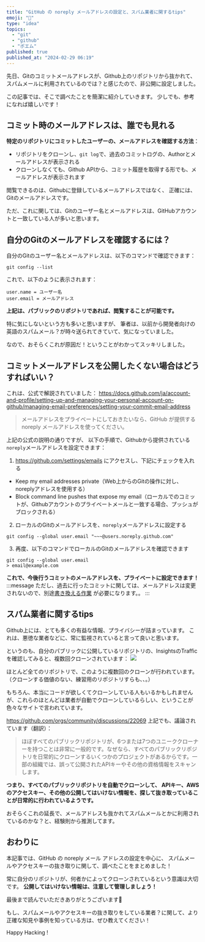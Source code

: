 ```yaml
---
title: "GitHub の noreply メールアドレスの設定と、スパム業者に関するtips"
emoji: "📧"
type: "idea"
topics:
  - "git"
  - "github"
  - "ポエム"
published: true
published_at: "2024-02-29 06:19"
---
```


先日、Gitのコミットメールアドレスが、Github上のリポジトリから抜かれて、
スパムメールに利用されているのでは？と感じたので、非公開に設定しました。

この記事では、そこで調べたことを簡潔に紹介していきます。
少しでも、参考になれば嬉しいです！


## コミット時のメールアドレスは、誰でも見れる

**特定のリポジトリにコミットしたユーザーの、メールアドレスを確認する方法**：
- リポジトリをクローンし、`git log`で、過去のコミットログの、Authorとメールアドレスが表示される
- クローンしなくても、Github APIから、コミット履歴を取得する形でも、メールアドレスが表示されます

閲覧できるのは、Githubに登録しているメールアドレスではなく、
正確には、Gitのメールアドレスです。

ただ、これに関しては、Gitのユーザー名とメールアドレスは、GitHubアカウントと一致している人が多いと思います。


## 自分のGitのメールアドレスを確認するには？

自分のGitのユーザー名とメールアドレスは、以下のコマンドで確認できます：
```git
git config --list
```
これで、以下のように表示されます：
```git
user.name = ユーザー名
user.email = メールアドレス
```
**上記は、パブリックのリポジトリであれば、閲覧することが可能です。**

特に気にしないという方も多いと思いますが、
筆者は、以前から開発者向けの英語のスパムメール？が時々送られてきていて、気になっていました。

なので、おそらくこれが原因だ！ということがわかってスッキリしました。


## コミットメールアドレスを公開したくない場合はどうすればいい？

これは、公式で解説されていました：
https://docs.github.com/ja/account-and-profile/setting-up-and-managing-your-personal-account-on-github/managing-email-preferences/setting-your-commit-email-address
> メールアドレスをプライベートにしておきたいなら、GitHub が提供する noreply メールアドレスを使ってください。

上記の公式の説明の通りですが、
以下の手順で、Githubから提供されている`noreply`メールアドレスを設定できます：
1. https://github.com/settings/emails にアクセスし、下記にチェックを入れる
- Keep my email addresses private（Web上からのGitの操作に対し、noreplyアドレスを使用する）
- Block command line pushes that expose my email（ローカルでのコミットが、Githubアカウントのプライベートメールと一致する場合、プッシュがブロックされる）

2. ローカルのGitのメールアドレスを、`noreply`メールアドレスに設定する
```git
git config --global user.email "~~~@users.noreply.github.com"
```

3. 再度、以下のコマンドでローカルのGitのメールアドレスを確認できます
```git
git config --global user.email
> email@example.com
```

**これで、今後行うコミットのメールアドレスを、プライベートに設定できます！**
:::message
ただし、過去に行ったコミットに関しては、メールアドレスは変更されないので、別途[書き換える作業](https://qiita.com/sea_mountain/items/d70216a5bc16a88ed932) が必要になります。。
:::


## スパム業者に関するtips

Github上には、とても多くの有益な情報、プライバシーが詰まっています。
これは、悪徳な業者などに、常に監視されていると言って良いと思います。

というのも、自分のパブリックに公開しているリポジトリの、InsightsのTrafficを確認してみると、複数回クローンされています：
![](https://storage.googleapis.com/zenn-user-upload/713477c31f0b-20240229.png)

ほとんど全てのリポジトリで、このように複数回のクローンが行われています。
（クローンする価値のない、練習用のリポジトリすらも、、。）

もちろん、本当にコードが欲しくてクローンしている人もいるかもしれませんが、これらのほとんどは業者が自動でクローンしているらしい、ということが色々なサイトで言われています。

https://github.com/orgs/community/discussions/22069
上記でも、議論されています（翻訳）：
> ほぼすべてのパブリックリポジトリが、6つまたは7つのユニーククローナーを持つことは非常に一般的です。なぜなら、すべてのパブリックリポジトリを日常的にクローンするいくつかのプロジェクトがあるからです。一部の組織では、誤って公開されたAPIキーやその他の資格情報をスキャンします。

**つまり、すべてのパブリックリポジトリを自動でクローンして、
APIキー、AWS のアクセスキー、その他の公開してはいけない情報を、探して抜き取っていることが日常的に行われているようです。**

おそらくこれの延長で、メールアドレスも抜かれてスパムメールとかに利用されているのかな？と、経験則から推測してます。


## おわりに

本記事では、GitHub の noreply メール アドレスの設定を中心に、
スパムメールやアクセスキーの抜き取りに関して、調べたことをまとめました！

常に自分のリポジトリが、何者かによってクローンされているという意識は大切です。
**公開してはいけない情報は、注意して管理しましょう！**

最後まで読んでいただきありがとうございます🐸

もし、スパムメールやアクセスキーの抜き取りをしている業者？に関して、より正確な知見や事例を知っている方は、ぜひ教えてください！

Happy Hacking !